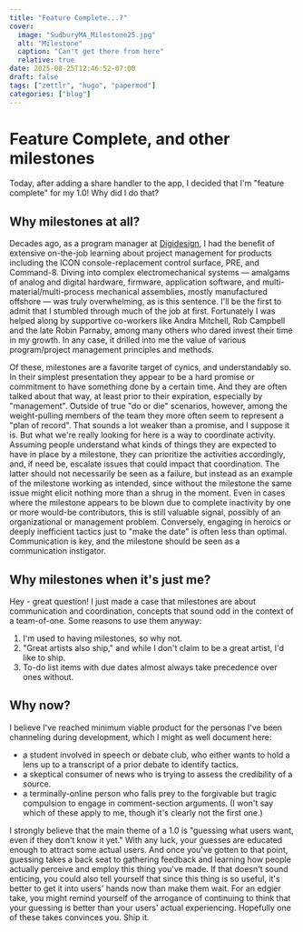 ```yaml
---
title: "Feature Complete...?"
cover:
  image: "SudburyMA_Milestone25.jpg"
  alt: "Milestone"
  caption: "Can't get there from here"
  relative: true
date: 2025-08-25T12:46:52-07:00
draft: false
tags: ["zettlr", "hugo", "papermod"]
categories: ["blog"]
---
```

# Feature Complete, and other milestones
Today, after adding a share handler to the app, I decided that I'm "feature complete" for my 1.0! Why did I do that?

## Why milestones at all?
Decades ago, as a program manager at [Digidesign](https://en.wikipedia.org/wiki/Avid_Audio), I had the benefit of extensive on-the-job learning about project management for products including the ICON console-replacement control surface, PRE, and Command-8. Diving into complex electromechanical systems — amalgams of analog and digital hardware, firmware, application software, and multi-material/multi-process mechanical assemblies, mostly manufactured offshore — was truly overwhelming, as is this sentence. I'll be the first to admit that I stumbled through much of the job at first. Fortunately I was helped along by supportive co-workers like Andra Mitchell, Rob Campbell and the late Robin Parnaby, among many others who dared invest their time in my growth. In any case, it drilled into me the value of various program/project management principles and methods.

Of these, milestones are a favorite target of cynics, and understandably so. In their simplest presentation they appear to be a hard promise or commitment to have something done by a certain time. And they are often talked about that way, at least prior to their expiration, especially by "management". Outside of true "do or die" scenarios, however, among the weight-pulling members of the team they more often seem to represent a "plan of record". That sounds a lot weaker than a promise, and I suppose it is. But what we're really looking for here is a way to coordinate activity. Assuming people understand what kinds of things they are expected to have in place by a milestone, they can prioritize the activities accordingly, and, if need be, escalate issues that could impact that coordination. The latter should not necessarily be seen as a failure, but instead as an example of the milestone working as intended, since without the milestone the same issue might elicit nothing more than a shrug in the moment. Even in cases where the milestone appears to be blown due to complete inactivity by one or more would-be contributors, this is still valuable signal, possibly of an organizational or management problem. Conversely, engaging in heroics or deeply inefficient tactics just to "make the date" is often less than optimal. Communication is key, and the milestone should be seen as a communication instigator.

## Why milestones when it's just me?
Hey - great question! I just made a case that milestones are about communication and coordination, concepts that sound odd in the context of a team-of-one. Some reasons to use them anyway:
1. I'm used to having milestones, so why not.
2. "Great artists also ship," and while I don't claim to be a great artist, I'd like to ship.
3. To-do list items with due dates almost always take precedence over ones without.

## Why now?
I believe I've reached minimum viable product for the personas I've been channeling during development, which I might as well document here:
* a student involved in speech or debate club, who either wants to hold a lens up to a transcript of a prior debate to identify tactics.
* a skeptical consumer of news who is trying to assess the credibility of a source.
* a terminally-online person who falls prey to the forgivable but tragic compulsion to engage in comment-section arguments.
(I won't say which of these apply to me, though it's clearly not the first one.)

I strongly believe that the main theme of a 1.0 is "guessing what users want, even if they don't know it yet." With any luck, your guesses are educated enough to attract some actual users. And once you've gotten to that point, guessing takes a back seat to gathering feedback and learning how people actually perceive and employ this thing you've made. If that doesn't sound enticing, you could also tell yourself that since this thing is so useful, it's better to get it into users' hands now than make them wait. For an edgier take, you might remind yourself of the arrogance of continuing to think that your guessing is better than your users' actual experiencing. Hopefully one of these takes convinces you. Ship it.